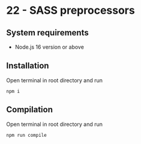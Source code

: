 # 22 - SASS preprocessors

## System requirements
  * Node.js 16 version or above

## Installation
  Open terminal in root directory and run
  ```
  npm i
  ```

## Compilation
  Open terminal in root directory and run
  ```
  npm run compile
  ```

